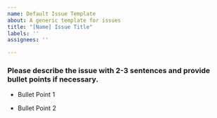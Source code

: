 ```yaml
---
name: Default Issue Template
about: A generic template for issues
title: "[Name] Issue Title"
labels: ''
assignees: ''

---
```


### Please describe the issue with 2-3 sentences and provide bullet points if necessary.

* Bullet Point 1

* Bullet Point 2
